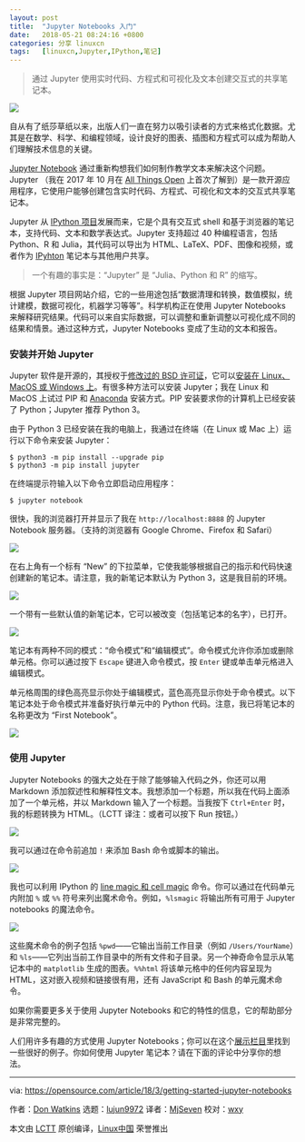 ```yaml
---
layout: post
title:	"Jupyter Notebooks 入门"
date:	2018-05-21 08:24:16 +0800 
categories:	分享 linuxcn 
tags:	[linuxcn,Jupyter,IPython,笔记]
---
```




> 
> 通过 Jupyter 使用实时代码、方程式和可视化及文本创建交互式的共享笔记本。
> 
> 
> 


![](/Asserts/Images//attachment/album/201805/21/082420s8r3azrm38op8b1n.png)


自从有了纸莎草纸以来，出版人们一直在努力以吸引读者的方式来格式化数据。尤其是在数学、科学、和编程领域，设计良好的图表、插图和方程式可以成为帮助人们理解技术信息的关键。


[Jupyter Notebook](http://jupyter.org/) 通过重新构想我们如何制作教学文本来解决这个问题。Jupyter （我在 2017 年 10 月在 [All Things Open](https://allthingsopen.org/) 上首次了解到）是一款开源应用程序，它使用户能够创建包含实时代码、方程式、可视化和文本的交互式共享笔记本。


Jupyter 从 [IPython 项目](http://ipython.org/)发展而来，它是个具有交互式 shell 和基于浏览器的笔记本，支持代码、文本和数学表达式。Jupyter 支持超过 40 种编程语言，包括 Python、R 和 Julia，其代码可以导出为 HTML、LaTeX、PDF、图像和视频，或者作为 [IPyhton](https://en.wikipedia.org/wiki/IPython) 笔记本与其他用户共享。



> 
> 一个有趣的事实是：“Jupyter” 是 “Julia、Python 和 R” 的缩写。
> 
> 
> 


根据 Jupyter 项目网站介绍，它的一些用途包括“数据清理和转换，数值模拟，统计建模，数据可视化，机器学习等等”。科学机构正在使用 Jupyter Notebooks 来解释研究结果。代码可以来自实际数据，可以调整和重新调整以可视化成不同的结果和情景。通过这种方式，Jupyter Notebooks 变成了生动的文本和报告。


### 安装并开始 Jupyter


Jupyter 软件是开源的，其授权于[修改过的 BSD 许可证](https://opensource.org/licenses/BSD-3-Clause)，它可以[安装在 Linux、MacOS 或 Windows 上](http://jupyter.org/install.html)。有很多种方法可以安装 Jupyter；我在 Linux 和 MacOS 上试过 PIP 和 [Anaconda](https://www.anaconda.com/download/#linux) 安装方式。PIP 安装要求你的计算机上已经安装了 Python；Jupyter 推荐 Python 3。


由于 Python 3 已经安装在我的电脑上，我通过在终端（在 Linux 或 Mac 上）运行以下命令来安装 Jupyter：



```
$ python3 -m pip install --upgrade pip
$ python3 -m pip install jupyter

```

在终端提示符输入以下命令立即启动应用程序：



```
$ jupyter notebook

```

很快，我的浏览器打开并显示了我在 `http://localhost:8888` 的 Jupyter Notebook 服务器。（支持的浏览器有 Google Chrome、Firefox 和 Safari）


![](/Asserts/Images//attachment/album/201805/21/082421dnx6fqqawddisdxq.png)


在右上角有一个标有 “New” 的下拉菜单，它使我能够根据自己的指示和代码快速创建新的笔记本。请注意，我的新笔记本默认为 Python 3，这是我目前的环境。


![](/Asserts/Images//attachment/album/201805/21/082421kmzvrfqtb9vvnvn6.png)


一个带有一些默认值的新笔记本，它可以被改变（包括笔记本的名字），已打开。


![](/Asserts/Images//attachment/album/201805/21/082421nqp66yepjym62vgx.png)


笔记本有两种不同的模式：“命令模式”和“编辑模式”。命令模式允许你添加或删除单元格。你可以通过按下 `Escape` 键进入命令模式，按 `Enter` 键或单击单元格进入编辑模式。


单元格周围的绿色高亮显示你处于编辑模式，蓝色高亮显示你处于命令模式。以下笔记本处于命令模式并准备好执行单元中的 Python 代码。注意，我已将笔记本的名称更改为 “First Notebook”。


![](/Asserts/Images//attachment/album/201805/21/082422vj8ane2zu85op753.png)


### 使用 Jupyter


Jupyter Notebooks 的强大之处在于除了能够输入代码之外，你还可以用 Markdown 添加叙述性和解释性文本。我想添加一个标题，所以我在代码上面添加了一个单元格，并以 Markdown 输入了一个标题。当我按下 `Ctrl+Enter` 时，我的标题转换为 HTML。（LCTT 译注：或者可以按下 Run 按钮。）


![](/Asserts/Images//attachment/album/201805/21/082422j434avlvey0fx7va.png)


我可以通过在命令前追加 `!` 来添加 Bash 命令或脚本的输出。


![](/Asserts/Images//attachment/album/201805/21/082423enzn3w8snluzl66r.png)


我也可以利用 IPython 的 [line magic 和 cell magic](http://ipython.readthedocs.io/en/stable/interactive/magics.html) 命令。你可以通过在代码单元内附加 `%` 或 `%%` 符号来列出魔术命令。例如，`%lsmagic` 将输出所有可用于 Jupyter notebooks 的魔法命令。


![](/Asserts/Images//attachment/album/201805/21/082423lx5f31vj9mzzf1u1.png)


这些魔术命令的例子包括 `%pwd`——它输出当前工作目录（例如 `/Users/YourName`）和 `%ls`——它列出当前工作目录中的所有文件和子目录。另一个神奇命令显示从笔记本中的 `matplotlib` 生成的图表。`%%html` 将该单元格中的任何内容呈现为 HTML，这对嵌入视频和链接很有用，还有 JavaScript 和 Bash 的单元魔术命令。


如果你需要更多关于使用 Jupyter Notebooks 和它的特性的信息，它的帮助部分是非常完整的。


人们用许多有趣的方式使用 Jupyter Notebooks；你可以在这个[展示栏目](https://github.com/jupyter/jupyter/wiki/a-gallery-of-interesting-jupyter-notebooks#mathematics)里找到一些很好的例子。你如何使用 Jupyter 笔记本？请在下面的评论中分享你的想法。




---


via: <https://opensource.com/article/18/3/getting-started-jupyter-notebooks>


作者：[Don Watkins](https://opensource.com/users/don-watkins) 选题：[lujun9972](https://github.com/lujun9972) 译者：[MjSeven](https://github.com/MjSeven) 校对：[wxy](https://github.com/wxy)


本文由 [LCTT](https://github.com/LCTT/TranslateProject) 原创编译，[Linux中国](https://linux.cn/) 荣誉推出
